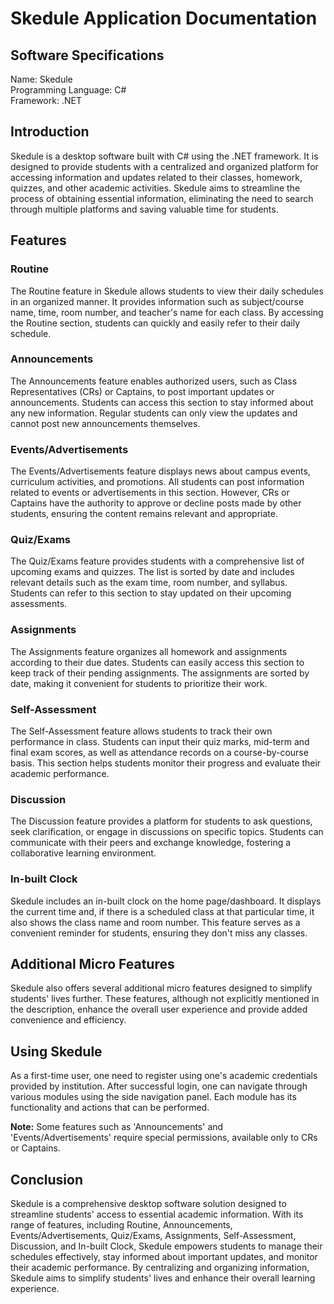 # Skedule Application Documentation

## Software Specifications
Name: Skedule  
Programming Language: C#  
Framework: .NET

## Introduction

Skedule is a desktop software built with C# using the .NET framework. It is designed to provide students with a centralized and organized platform for accessing information and updates related to their classes, homework, quizzes, and other academic activities. Skedule aims to streamline the process of obtaining essential information, eliminating the need to search through multiple platforms and saving valuable time for students.

## Features

### Routine

The Routine feature in Skedule allows students to view their daily schedules in an organized manner. It provides information such as subject/course name, time, room number, and teacher's name for each class. By accessing the Routine section, students can quickly and easily refer to their daily schedule.

### Announcements

The Announcements feature enables authorized users, such as Class Representatives (CRs) or Captains, to post important updates or announcements. Students can access this section to stay informed about any new information. Regular students can only view the updates and cannot post new announcements themselves.

### Events/Advertisements

The Events/Advertisements feature displays news about campus events, curriculum activities, and promotions. All students can post information related to events or advertisements in this section. However, CRs or Captains have the authority to approve or decline posts made by other students, ensuring the content remains relevant and appropriate.

### Quiz/Exams

The Quiz/Exams feature provides students with a comprehensive list of upcoming exams and quizzes. The list is sorted by date and includes relevant details such as the exam time, room number, and syllabus. Students can refer to this section to stay updated on their upcoming assessments.

### Assignments

The Assignments feature organizes all homework and assignments according to their due dates. Students can easily access this section to keep track of their pending assignments. The assignments are sorted by date, making it convenient for students to prioritize their work.

### Self-Assessment

The Self-Assessment feature allows students to track their own performance in class. Students can input their quiz marks, mid-term and final exam scores, as well as attendance records on a course-by-course basis. This section helps students monitor their progress and evaluate their academic performance.

### Discussion

The Discussion feature provides a platform for students to ask questions, seek clarification, or engage in discussions on specific topics. Students can communicate with their peers and exchange knowledge, fostering a collaborative learning environment.

### In-built Clock

Skedule includes an in-built clock on the home page/dashboard. It displays the current time and, if there is a scheduled class at that particular time, it also shows the class name and room number. This feature serves as a convenient reminder for students, ensuring they don't miss any classes.

## Additional Micro Features

Skedule also offers several additional micro features designed to simplify students' lives further. These features, although not explicitly mentioned in the description, enhance the overall user experience and provide added convenience and efficiency.

## Using Skedule

As a first-time user, one need to register using one's academic credentials provided by institution. After successful login, one can navigate through various modules using the side navigation panel. Each module has its functionality and actions that can be performed.

**Note:** Some features such as 'Announcements' and 'Events/Advertisements' require special permissions, available only to CRs or Captains. 

## Conclusion

Skedule is a comprehensive desktop software solution designed to streamline students' access to essential academic information. With its range of features, including Routine, Announcements, Events/Advertisements, Quiz/Exams, Assignments, Self-Assessment, Discussion, and In-built Clock, Skedule empowers students to manage their schedules effectively, stay informed about important updates, and monitor their academic performance. By centralizing and organizing information, Skedule aims to simplify students' lives and enhance their overall learning experience.
